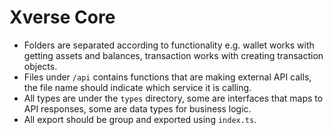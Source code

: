 # Xverse Core

- Folders are separated according to functionality e.g. wallet works with getting assets and balances, transaction works with creating transaction objects.
- Files under `/api` contains functions that are making external API calls, the file name should indicate which service it is calling.
- All types are under the `types` directory, some are interfaces that maps to API responses, some are data types for business logic.
- All export should be group and exported using `index.ts`.
